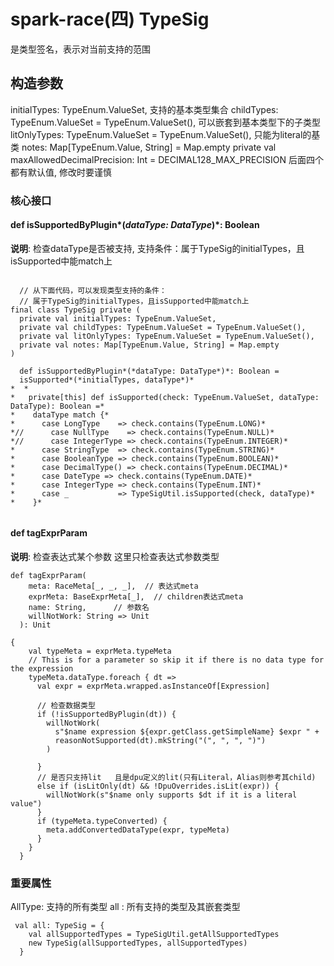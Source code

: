 # spark-race(四) TypeSig

是类型签名，表示对当前支持的范围

## 构造参数

initialTypes: TypeEnum.ValueSet,        支持的基本类型集合
childTypes: TypeEnum.ValueSet = TypeEnum.ValueSet(),   可以嵌套到基本类型下的子类型
litOnlyTypes: TypeEnum.ValueSet = TypeEnum.ValueSet(), 只能为literal的基类
notes: Map[TypeEnum.Value, String] = Map.empty
private val maxAllowedDecimalPrecision: Int = DECIMAL128_MAX_PRECISION
后面四个都有默认值,  修改时要谨慎

### 核心接口

#### def isSupportedByPlugin*(*dataType: DataType*)*: Boolean

**说明**: 检查dataType是否被支持,  支持条件：属于TypeSig的initialTypes，且isSupported中能match上

```

  // 从下面代码，可以发现类型支持的条件：
  // 属于TypeSig的initialTypes，且isSupported中能match上
final class TypeSig private (
  private val initialTypes: TypeEnum.ValueSet,
  private val childTypes: TypeEnum.ValueSet = TypeEnum.ValueSet(),
  private val litOnlyTypes: TypeEnum.ValueSet = TypeEnum.ValueSet(),
  private val notes: Map[TypeEnum.Value, String] = Map.empty
)

  def isSupportedByPlugin*(*dataType: DataType*)*: Boolean =
  isSupported*(*initialTypes, dataType*)*
*  *
*   private[this] def isSupported(check: TypeEnum.ValueSet, dataType: DataType): Boolean =*
*    dataType match {*
*      case LongType    => check.contains(TypeEnum.LONG)*
*//      case NullType    => check.contains(TypeEnum.NULL)*
*//      case IntegerType => check.contains(TypeEnum.INTEGER)*
*      case StringType  => check.contains(TypeEnum.STRING)*
*      case BooleanType => check.contains(TypeEnum.BOOLEAN)*
*      case DecimalType() => check.contains(TypeEnum.DECIMAL)*
*      case DateType => check.contains(TypeEnum.DATE)*
*      case IntegerType => check.contains(TypeEnum.INT)*
*      case _           => TypeSigUtil.isSupported(check, dataType)*
*    }*
  
```



#### def tagExprParam

**说明**: 检查表达式某个参数
这里只检查表达式参数类型

```
def tagExprParam(
    meta: RaceMeta[_, _, _],  // 表达式meta
    exprMeta: BaseExprMeta[_],  // children表达式meta
    name: String,      // 参数名
    willNotWork: String => Unit
  ): Unit
```



```
{
    val typeMeta = exprMeta.typeMeta
    // This is for a parameter so skip it if there is no data type for the expression
    typeMeta.dataType.foreach { dt =>
      val expr = exprMeta.wrapped.asInstanceOf[Expression]

      // 检查数据类型
      if (!isSupportedByPlugin(dt)) {
        willNotWork(
          s"$name expression ${expr.getClass.getSimpleName} $expr " +
          reasonNotSupported(dt).mkString("(", ", ", ")")
        )
        
      } 
      // 是否只支持lit   且是dpu定义的lit(只有Literal，Alias则参考其child)
      else if (isLitOnly(dt) && !DpuOverrides.isLit(expr)) {
        willNotWork(s"$name only supports $dt if it is a literal value")
      }
      if (typeMeta.typeConverted) {
        meta.addConvertedDataType(expr, typeMeta)
      }
    }
  }
```



### 重要属性

AllType:  支持的所有类型
all :  所有支持的类型及其嵌套类型

```
 val all: TypeSig = {
    val allSupportedTypes = TypeSigUtil.getAllSupportedTypes
    new TypeSig(allSupportedTypes, allSupportedTypes)
  }
```